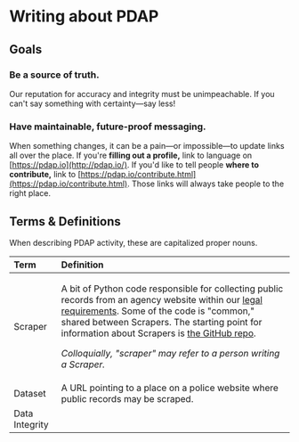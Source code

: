 # Writing about PDAP

## Goals

### Be a source of truth.

Our reputation for accuracy and integrity must be unimpeachable. If you can't say something with certainty—say less!

### Have maintainable, future-proof messaging.

When something changes, it can be a pain—or impossible—to update links all over the place. If you're **filling out a profile,** link to language on [https://pdap.io](http://pdap.io/). If you'd like to tell people **where to contribute,** link to [https://pdap.io/contribute.html](https://pdap.io/contribute.html). Those links will always take people to the right place.

## Terms & Definitions

When describing PDAP activity, these are capitalized proper nouns.

<table>
  <thead>
    <tr>
      <th style="text-align:left">Term</th>
      <th style="text-align:left">Definition</th>
    </tr>
  </thead>
  <tbody>
    <tr>
      <td style="text-align:left">Scraper</td>
      <td style="text-align:left">
        <p>A bit of Python code responsible for collecting public records from an
          agency website within our <a href="../../legal/legal-data-scraping.md">legal requirements</a>.
          Some of the code is &quot;common,&quot; shared between Scrapers. The starting
          point for information about Scrapers is <a href="https://github.com/Police-Data-Accessibility-Project/PDAP-Scrapers/">the GitHub repo</a>.</p>
        <p></p>
        <p><em>Colloquially, &quot;scraper&quot; may refer to a person writing a Scraper.</em>
        </p>
      </td>
    </tr>
    <tr>
      <td style="text-align:left">Dataset</td>
      <td style="text-align:left">A URL pointing to a place on a police website where public records may
        be scraped.</td>
    </tr>
    <tr>
      <td style="text-align:left">Data Integrity</td>
      <td style="text-align:left"></td>
    </tr>
  </tbody>
</table>

